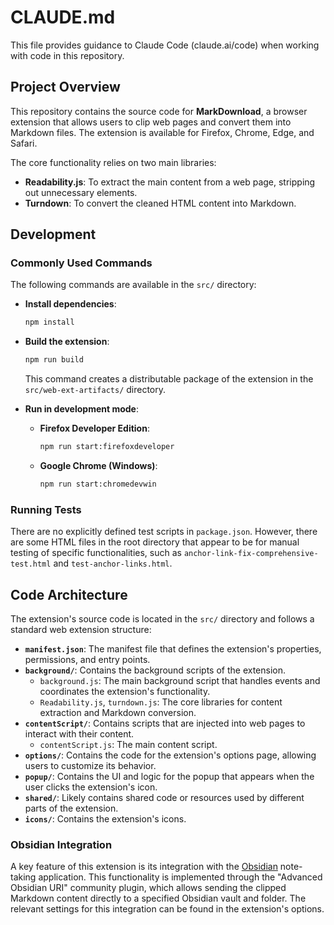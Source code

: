 # CLAUDE.md

This file provides guidance to Claude Code (claude.ai/code) when working with code in this repository.

## Project Overview

This repository contains the source code for **MarkDownload**, a browser extension that allows users to clip web pages and convert them into Markdown files. The extension is available for Firefox, Chrome, Edge, and Safari.

The core functionality relies on two main libraries:
- **Readability.js**: To extract the main content from a web page, stripping out unnecessary elements.
- **Turndown**: To convert the cleaned HTML content into Markdown.

## Development

### Commonly Used Commands

The following commands are available in the `src/` directory:

- **Install dependencies**:
  ```bash
  npm install
  ```

- **Build the extension**:
  ```bash
  npm run build
  ```
  This command creates a distributable package of the extension in the `src/web-ext-artifacts/` directory.

- **Run in development mode**:
  - **Firefox Developer Edition**:
    ```bash
    npm run start:firefoxdeveloper
    ```
  - **Google Chrome (Windows)**:
    ```bash
    npm run start:chromedevwin
    ```

### Running Tests

There are no explicitly defined test scripts in `package.json`. However, there are some HTML files in the root directory that appear to be for manual testing of specific functionalities, such as `anchor-link-fix-comprehensive-test.html` and `test-anchor-links.html`.

## Code Architecture

The extension's source code is located in the `src/` directory and follows a standard web extension structure:

- **`manifest.json`**: The manifest file that defines the extension's properties, permissions, and entry points.
- **`background/`**: Contains the background scripts of the extension.
  - `background.js`: The main background script that handles events and coordinates the extension's functionality.
  - `Readability.js`, `turndown.js`: The core libraries for content extraction and Markdown conversion.
- **`contentScript/`**: Contains scripts that are injected into web pages to interact with their content.
  - `contentScript.js`: The main content script.
- **`options/`**: Contains the code for the extension's options page, allowing users to customize its behavior.
- **`popup/`**: Contains the UI and logic for the popup that appears when the user clicks the extension's icon.
- **`shared/`**: Likely contains shared code or resources used by different parts of the extension.
- **`icons/`**: Contains the extension's icons.

### Obsidian Integration

A key feature of this extension is its integration with the [Obsidian](https://obsidian.md/) note-taking application. This functionality is implemented through the "Advanced Obsidian URI" community plugin, which allows sending the clipped Markdown content directly to a specified Obsidian vault and folder. The relevant settings for this integration can be found in the extension's options.
